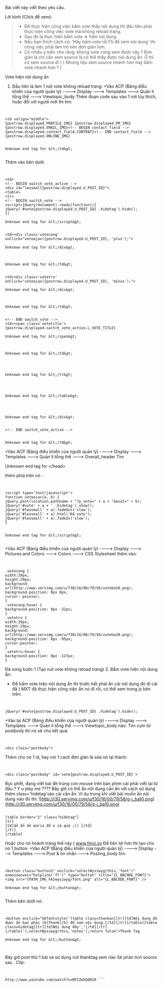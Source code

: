 Bài viết này viết theo yêu cầu.

Lời bình (Click để xem):

> + Để thực hiện công việc bấm vote thấy nội dung thì đầu tiên phải thực hiện công việc vote mà không reload trang.
> + Sau đó là thực hiện bấm vote => hiện nội dung.
> + Nếu bạn thích cách cũ: 'Hãy bấm vote rồi F5 để xem nội dung' thì công việc phải làm trở nên đơn giản hơn.
> + Có nhiều ý kiến cho rằng: không vote cũng xem được vậy ? Đơn giản là chỉ cần xem source là có thể thấy được nội dung ẩn. Ờ thì cứ xem source đi ) ( Nhưng liệu xem source nhanh hơn hay bấm vote nhanh hơn ? )



Vote hiện nội dung ẩn

1. Đầu tiên là làm 1 nút vote không reload trang:
+Vào ACP (Bảng điều khiển của người quản lý) ----> Display ---> Templates ---> Quản lí tổng thể ---> Viewtopic\_body
Thêm đoạn code sau vào 1 nơi tùy thích, hoặc đối với người mới thì tìm:

```


<td valign="middle">
{postrow.displayed.PROFILE_IMG} {postrow.displayed.PM_IMG} {postrow.displayed.EMAIL_IMG}<!-- BEGIN contact_field --> {postrow.displayed.contact_field.CONTENT}<!-- END contact_field --> {postrow.displayed.ONLINE_IMG}


Unknown end tag for &lt;/td&gt;


```

Thêm vào bên dưới:

```


<td>
<!-- BEGIN switch_vote_active -->
<div id="leosmall{postrow.displayed.U_POST_ID}">
<table>
<tr>
<!-- BEGIN switch_vote -->
<script>jQuery(document).ready(function(){
jQuery('#vote{postrow.displayed.U_POST_ID} .hidetag').hide();
})

Unknown end tag for &lt;/script&gt;


<td><div class='votecong' onClick="voteajax({postrow.displayed.U_POST_ID}, 'plus');">

Unknown end tag for &lt;/div&gt;



Unknown end tag for &lt;/td&gt;


<td><div class='votetru' onClick="voteajax({postrow.displayed.U_POST_ID}, 'minus');">

Unknown end tag for &lt;/div&gt;



Unknown end tag for &lt;/td&gt;


<!-- END switch_vote -->
<td><span class='votetitle'>{postrow.displayed.switch_vote_active.L_VOTE_TITLE}

Unknown end tag for &lt;/span&gt;



Unknown end tag for &lt;/td&gt;




Unknown end tag for &lt;/tr&gt;




Unknown end tag for &lt;/table&gt;




Unknown end tag for &lt;/div&gt;


<!-- END switch_vote_active -->


Unknown end tag for &lt;/td&gt;

```


+Vào ACP (Bảng điều khiển của người quản lý) ----> Display ---> Templates ---> Quản lí tổng thể ---> Overall\_header
Tìm 

Unknown end tag for &lt;/head&gt;

 thêm phía trên nó :

```


<script type='text/javascript'>
function voteajax(a, b) {
jQuery.post(location.pathname + "?p_vote=" + a + "&eval=" + b);
jQuery('#vote' + a + ' .hidetag').show();
jQuery('#leosmall' + a).fadeOut('slow');
jQuery('#leosmall' + a).html('Đã vote');
jQuery('#leosmall' + a).fadeIn('slow');
}


Unknown end tag for &lt;/script&gt;


```

+Vào ACP (Bảng điều khiển của người quản lý) ----> Display ---> Pictures and Colors ---> Colors ---> CSS Stylesheet thêm vào:

```


.votecong {
width:29px;
height:29px;
background: url(http://www.servimg.com/u/f30/16/00/79/58/voteba10.png);
background-position: 0px 0px;
cursor: pointer;
}
.votecong:hover {
background-position: 0px -32px;
}
.votetru {
width:29px;
height:29px;
background: url(http://www.servimg.com/u/f30/16/00/79/58/voteba10.png);
background-position: 0px -95px;
cursor:pointer;
}
.votetru:hover {
background-position: 0px -127px;
}
```

Đã xong bước 1 (Tạo nút vote không reload trang)
2. Bấm vote hiện nội dung ẩn:
+ Để bấm vote hiện nội dung ẩn thì trước hết phải ẩn cái nội dung đó đi cái đã )
MXT đã thực hiện công việc ẩn nó đi rồi, có thể xem trong js bên trên:

```


jQuery('#vote{postrow.displayed.U_POST_ID} .hidetag').hide();
```

+Vào lại ACP (Bảng điều khiển của người quản lý) ----> Display ---> Templates ---> Quản lí tổng thể ---> Viewtopic\_body nào:
Tìm cụm từ postbody thì nó sẽ cho kết quả:

```


<div class="postbody">
```

Thêm cho nó 1 id, hay nói 1 cách đơn giản là sửa nó lại thành:

```


<div class="postbody" id='vote{postrow.displayed.U_POST_ID}'>
```

Bực phết, đang viết bài đè trúng con mouse trên bàn phím cái phải viết lại từ đầu ?
Y u play me ????
Bây giờ có thể ẩn nội dung cần ẩn với cách sử dụng thêm class='hidetag'vào cái cần ẩn.
Ví dụ trong khi viết bài muốn ẩn nội dung nào đó thì:
![http://i30.servimg.com/u/f30/16/00/79/58/g-i_ba10.png](http://i30.servimg.com/u/f30/16/00/79/58/g-i_ba10.png)
```

[table border="1" class="hidetag"]
[tr]
[td]ẩn ẩn ẩn maria đề o zá quà ;)) [/td]
[/tr]
[/table]

```
Hoặc cho nó hoành tráng thế này )
www.fmvi.vn
Để tiện lợi hơn thì tạo cho nó 1 button:
+Vào ACP (Bảng điều khiển của người quản lý) ----> Display ---> Templates ---> Post & tin nhắn ---> Posting\_body tìm:

```


<button class="button2" onclick="selectWysiwyg(this,'font')" onmouseover="helpline('ft')" type="button" title="{L_BBCODE_FONT}"><img src="{PATH_IMG_FA}wysiwyg/font.png" alt="{L_BBCODE_FONT}" />

Unknown end tag for &lt;/button&gt;


```

Thêm bên dưới nó:

```


<button onclick="bbfontstyle('[table class=thankan][tr][td]Nội dung đã được ẩn bạn phải [b]Thank[/b] để xem nội dung.[/td][/tr][/table][table class=hidetag][tr][td]Nội dung đây','[/td][/tr][/table]');selectWysiwyg(this,'notes');return false">Thank Tag

Unknown end tag for &lt;/button&gt;



```
Bây giờ post thử 1 bài và sử dụng nút thanktag xem nào
Sẽ phân tích source sau .
Clip:

```


http://www.youtube.com/watch?v=NFIZwhGQ010 ```